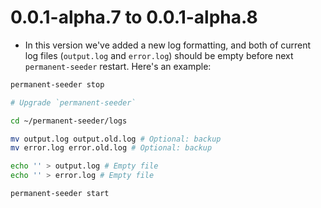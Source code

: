 # 0.0.1-alpha.7 to 0.0.1-alpha.8
  - In this version we've added a new log formatting, and both of current log files (`output.log` and `error.log`) should be empty before next `permanent-seeder` restart. Here's an example:

  ```bash
  permanent-seeder stop
  
  # Upgrade `permanent-seeder`
  
  cd ~/permanent-seeder/logs
  
  mv output.log output.old.log # Optional: backup
  mv error.log error.old.log # Optional: backup
  
  echo '' > output.log # Empty file
  echo '' > error.log # Empty file
  
  permanent-seeder start
  ```
